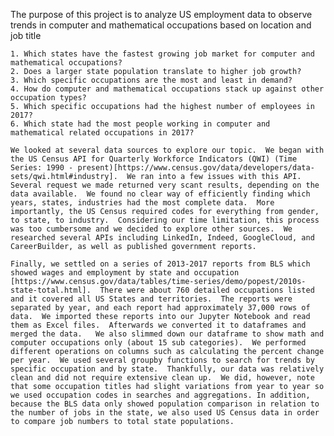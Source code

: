 The purpose of this project is to analyze US employment data to observe trends in computer and mathematical occupations based on location and job title 

    1. Which states have the fastest growing job market for computer and mathematical occupations?
	2. Does a larger state population translate to higher job growth? 
	3. Which specific occupations are the most and least in demand?
	4. How do computer and mathematical occupations stack up against other occupation types? 
	5. Which specific occupations had the highest number of employees in 2017? 
	6. Which state had the most people working in computer and mathematical related occupations in 2017?
    
    We looked at several data sources to explore our topic.  We began with the US Census API for Quarterly Workforce Indicators (QWI) (Time Series: 1990 - present)[https://www.census.gov/data/developers/data-sets/qwi.html#industry].  We ran into a few issues with this API.  Several request we made returned very scant results, depending on the data available.  We found no clear way of efficiently finding which years, states, industries had the most complete data.  More importantly, the US Census required codes for everything from gender, to state, to industry.  Considering our time limitation, this process was too cumbersome and we decided to explore other sources.  We researched several APIs including LinkedIn, Indeed, GoogleCloud, and CareerBuilder, as well as published government reports.  

    Finally, we settled on a series of 2013-2017 reports from BLS which showed wages and employment by state and occupation [https://www.census.gov/data/tables/time-series/demo/popest/2010s-state-total.html].  There were about 760 detailed occupations listed and it covered all US States and territories.  The reports were separated by year, and each report had approximately 37,000 rows of data.  We imported these reports into our Jupyter Notebook and read them as Excel files.  Afterwards we converted it to dataframes and merged the data.   We also slimmed down our dataframe to show math and computer occupations only (about 15 sub categories).  We performed different operations on columns such as calculating the percent change per year.  We used several groupby functions to search for trends by specific occupation and by state.  Thankfully, our data was relatively clean and did not require extensive clean up.  We did, however, note that some occupation titles had slight variations from year to year so we used occupation codes in searches and aggregations. In addition, because the BLS data only showed population comparison in relation to the number of jobs in the state, we also used US Census data in order to compare job numbers to total state populations.   